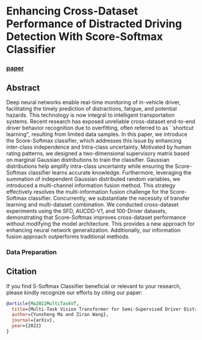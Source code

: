 # Enhancing Cross-Dataset Performance of Distracted Driving Detection With Score-Softmax Classifier

### [paper](https://arxiv.org/abs/2209.09178)


## Abstract

Deep neural networks enable real-time monitoring of in-vehicle driver, facilitating the timely prediction of distractions, fatigue, and potential hazards. This technology is now integral to intelligent transportation systems. Recent research has exposed unreliable cross-dataset end-to-end driver behavior recognition due to overfitting, often referred to as ``shortcut learning", resulting from limited data samples. In this paper, we introduce the Score-Softmax classifier, which addresses this issue by enhancing inter-class independence and Intra-class uncertainty. Motivated by human rating patterns, we designed a two-dimensional supervisory matrix based on marginal Gaussian distributions to train the classifier. Gaussian distributions help amplify intra-class uncertainty while ensuring the Score-Softmax classifier learns accurate knowledge. Furthermore, leveraging the summation of independent Gaussian distributed random variables, we introduced a multi-channel information fusion method. This strategy effectively resolves the multi-information fusion challenge for the Score-Softmax classifier. Concurrently, we substantiate the necessity of transfer learning and multi-dataset combination. We conducted cross-dataset experiments using the SFD, AUCDD-V1, and 100-Driver datasets, demonstrating that Score-Softmax improves cross-dataset performance without modifying the model architecture. This provides a new approach for enhancing neural network generalization. Additionally, our information fusion approach outperforms traditional methods.

### Data Preparation



## Citation

If you find S-Softmax Classifier beneficial or relevant to your research, please kindly recognize our efforts by citing our paper:

```bibtex
@article{Ma2022MultiTaskVT,
  title={Multi-Task Vision Transformer for Semi-Supervised Driver Distraction Detection},
  author={Yunsheng Ma and Ziran Wang},
  journal={arXiv},
  year={2022}
}
```
